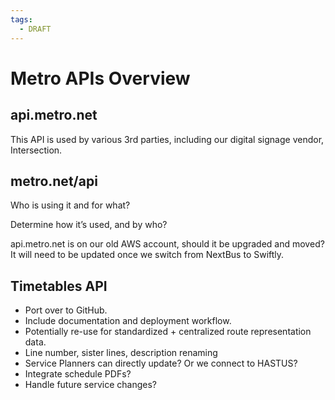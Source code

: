 ```yaml
---
tags:
  - DRAFT
---
```


# Metro APIs Overview

## api.metro.net

This API is used by various 3rd parties, including our digital signage vendor, Intersection.

## metro.net/api

Who is using it and for what?

Determine how it’s used, and by who?

api.metro.net is on our old AWS account, should it be upgraded and moved? It will need to be updated once we switch from NextBus to Swiftly.

## Timetables API

- Port over to GitHub.
- Include documentation and deployment workflow.
- Potentially re-use for standardized + centralized route representation data.
- Line number, sister lines, description renaming
- Service Planners can directly update?  Or we connect to HASTUS?
- Integrate schedule PDFs?
- Handle future service changes?

<!-- Nexidyne's MetroCloudAlliance APIs -->
<!-- https://lacmta.metrocloudalliance.com/data/ -->